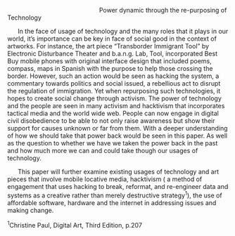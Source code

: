 &nbsp;&nbsp;&nbsp;&nbsp;&nbsp;&nbsp;&nbsp;&nbsp;&nbsp;&nbsp;&nbsp;&nbsp;&nbsp;&nbsp;&nbsp;&nbsp;&nbsp;&nbsp;&nbsp;&nbsp;&nbsp;&nbsp;&nbsp;&nbsp;&nbsp;&nbsp;&nbsp;&nbsp;&nbsp;&nbsp;&nbsp;&nbsp;&nbsp;&nbsp;&nbsp;&nbsp;&nbsp;&nbsp;&nbsp;&nbsp;&nbsp;&nbsp;&nbsp;&nbsp;&nbsp;&nbsp;&nbsp;&nbsp;&nbsp;&nbsp;&nbsp;&nbsp; Power dynamic through the re-purposing of Technology

&nbsp;&nbsp;&nbsp;&nbsp;&nbsp;&nbsp;In the face of usage of technology and the many roles that it plays in our world, it’s importance can be key in face of social good in the context of artworks. For instance, the art piece “Transborder Immigrant Tool” by Electronic Disturbance Theater and b.a.n.g. Lab,
Tool, incorporated Best Buy mobile phones with original interface design that included
poems, compass, maps in Spanish with the purpose to help those crossing the border. However, such an action would be seen as hacking the system, a commentary towards politics and social issued, a rebellious act to disrupt the regulation of immigration. Yet when repurposing such technologies, it hopes to create social change through activism. 
The power of technology and the people are seen in many activism and hacktivism that incorporates tactical media and the world wide web.  People can now engage in digital civil disobedience to be able to not only raise awareness but show their support for causes unknown or far from them. With a deeper understanding of how we should  take that power back would be seen in this paper. As well as the question to whether we have we taken the power back in the past and how much more we can and could take though our usages of technology.

&nbsp;&nbsp;&nbsp;&nbsp;&nbsp;&nbsp;This paper will further examine existing usages of technology and art pieces that involve mobile locative media, hacktivism ( a method of engagement that uses hacking to break, reformat, and re-engineer data and systems as a creative rather than merely destructive strategy<sup>1</sup>), the use of affordable software, hardware and the internet in addressing issues and making change.


<sup>1</sup>Christine Paul, Digital Art, Third Edition, p.207
